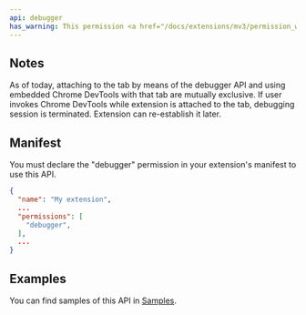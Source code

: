 ```yaml
---
api: debugger
has_warning: This permission <a href="/docs/extensions/mv3/permission_warnings/#permissions_with_warnings">triggers a warning</a>.
---
```


## Notes

As of today, attaching to the tab by means of the debugger API and using embedded Chrome DevTools
with that tab are mutually exclusive. If user invokes Chrome DevTools while extension is attached to
the tab, debugging session is terminated. Extension can re-establish it later.

## Manifest

You must declare the "debugger" permission in your extension's manifest to use this API.

```json
{
  "name": "My extension",
  ...
  "permissions": [
    "debugger",
  ],
  ...
}
```

## Examples

You can find samples of this API in [Samples][1].

[1]: /docs/extensions/mv2/samples#search:debugger
